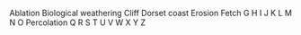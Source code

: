 Ablation
Biological weathering
Cliff
Dorset coast
Erosion
Fetch
G
H
I
J
K
L
M
N
O
Percolation
Q
R
S
T
U
V
W
X
Y
Z